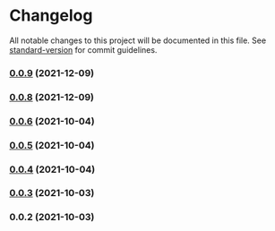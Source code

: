 # Changelog

All notable changes to this project will be documented in this file. See [standard-version](https://github.com/conventional-changelog/standard-version) for commit guidelines.

### [0.0.9](https://github.com/ECJ222/vue-paystack2/compare/v0.0.8...v0.0.9) (2021-12-09)

### [0.0.8](https://github.com/ECJ222/vue-paystack2/compare/v0.0.6...v0.0.8) (2021-12-09)

### [0.0.6](https://github.com/ECJ222/vue-paystack2/compare/v0.0.5...v0.0.6) (2021-10-04)

### [0.0.5](https://github.com/ECJ222/vue-paystack2/compare/v0.0.4...v0.0.5) (2021-10-04)

### [0.0.4](https://github.com/ECJ222/vue-paystack2/compare/v0.0.3...v0.0.4) (2021-10-04)

### [0.0.3](https://github.com/ECJ222/vue-paystack2/compare/v0.0.2...v0.0.3) (2021-10-03)

### 0.0.2 (2021-10-03)
